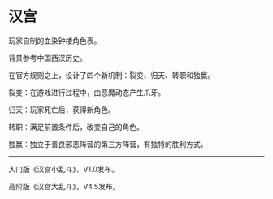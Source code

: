 # 汉宫

玩家自制的血染钟楼角色表。

背景参考中国西汉历史。

在官方规则之上，设计了四个新机制：裂变、归天、转职和独赢。

裂变：在游戏进行过程中，由恶魔动态产生爪牙。

归天：玩家死亡后，获得新角色。

转职：满足前置条件后，改变自己的角色。

独赢：独立于善良邪恶阵营的第三方阵营，有独特的胜利方式。

----

入门版《汉宫小乱斗》，V1.0发布。

高阶版《汉宫大乱斗》，V4.5发布。
